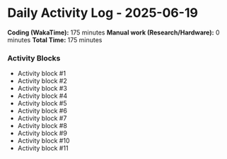 # Daily Activity Log - 2025-06-19

**Coding (WakaTime):** 175 minutes
**Manual work (Research/Hardware):** 0 minutes
**Total Time:** 175 minutes

### Activity Blocks
- Activity block #1
- Activity block #2
- Activity block #3
- Activity block #4
- Activity block #5
- Activity block #6
- Activity block #7
- Activity block #8
- Activity block #9
- Activity block #10
- Activity block #11
